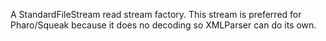 A StandardFileStream read stream factory. This stream is preferred for Pharo/Squeak because it does no decoding so XMLParser can do its own.